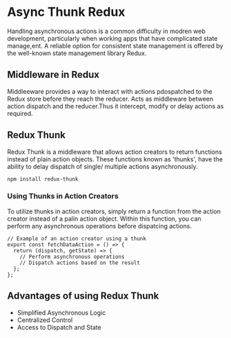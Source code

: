 # Async Thunk Redux
Handling asynchronous actions is a common difficulty in modren web development, particularly when working apps that have complicated state manage,ent. A reliable option for consistent state management is offered by the well-known state management library Redux.

## Middleware in Redux
Middleeware provides a way to interact with actions pdospatched to the Redux store before they reach the reducer. Acts as middleware between action dispatch and the reducer.Thus it intercept, modify or delay actions as required.

## Redux Thunk
Redux Thunk is a middleware that allows action creators to return functions instead of plain action objects. These functions known as 'thunks', have the ability to delay dispatch of single/ multiple actions asynchronously.
```
npm install redux-thunk
```

### Using Thunks in Action Creators
To utilize thunks in action creators, simply return a function from the action creator instead of a palin action object. Within this function, you can perform any asynchronous operations before dispatcing actions.
```
// Example of an action creator using a thunk
export const fetchDataAction = () => {
  return (dispatch, getState) => {
    // Perform asynchronous operations
    // Dispatch actions based on the result
  };
};
```

## Advantages of using Redux Thunk
- Simplified Asynchronous Logic
- Centralized Control
- Access to Dispatch and State